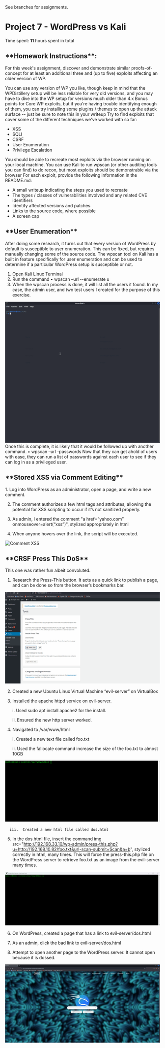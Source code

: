 See branches for assignments.

# Project 7 - WordPress vs Kali

Time spent: **11** hours spent in total

<h2>**Homework Instructions**:</h2> 
For this week's assignment, discover and demonstrate similar proofs-of-concept for at least an additional three and (up to five) exploits affecting an older version of WP.

You can use any version of WP you like, though keep in mind that the WPDistillery setup will be less reliable for very old versions, and you may have to dive into the WP setup for versions much older than 4.x
Bonus points for Core WP exploits, but if you're having trouble identifying enough of them, you can try installing some plugins / themes to open up the attack surface -- just be sure to note this in your writeup
Try to find exploits that cover some of the different techniques we've worked with so far:
- XSS
- SQLI
- CSRF
- User Enumeration
- Privilege Escalation

You should be able to recreate most exploits via the browser running on your local machine. You can use Kali to run wpscan (or other auditing tools you can find) to do recon, but most exploits should be demonstrable via the browser
For each exploit, provide the following information in the README.md:
- A small writeup indicating the steps you used to recreate
- The types / classes of vulnerabilities involved and any related CVE identifiers
- Identify affected versions and patches
- Links to the source code, where possible
- A screen cap


<h2>**User Enumeration**</h2>
After doing some research, it turns out that every version of WordPress by default is susceptible to user enumeration. This can be fixed, but requires manually changing some of the source code. The wpscan tool on Kali has a built in feature specifically for user enumeration and can be used to determine if a particular WordPress setup is susceptible or not.

1)	Open Kali Linux Terminal
2)	Run the command 
•	wpscan –url <URL or IP address of server> --enumerate u
3)	When the wpscan process is done, it will list all the users it found. In my case, the admin user, and two test users I created for the purpose of this exercise.

<img src="User Enumeration.gif" alt="User Enumeration">
Once this is complete, it is likely that it would be followed up with another command.
•	wpscan –url <URL or IP address of server> -passwords <path to passwords.txt>
Now that they can get ahold of users with ease, they can run a list of passwords against each user to see if they can log in as a privileged user.

<h2>**Stored XSS via Comment Editing**</h2>
1.	Log into WordPress as an administrator, open a page, and write a new comment.
  
2.	The comment authorizes a few html tags and attributes, allowing the potential for XSS scripting to occur if it’s not sanitized properly.
  
3.	As admin, I entered the comment "a href=”yahoo.com” onmouseover=alert(“xss”)", stylized appropriately in html
  
4.	When anyone hovers over the link, the script will be executed. 

<img src="Commment XSS.gif" alt="Comment XSS">
  
<h2>**CRSF Press This DoS**</h2>
This one was rather fun albeit convoluted.
  
1.	Research the Press-This button. It acts as a quick link to publish a page, and can be done so from the browser’s bookmarks bar.
  <img src="Press This.gif" alt="Press-This gif 1">
  
2.	Created a new Ubuntu Linux Virtual Machine “evil-server” on VirtualBox 
  
3.	Installed the apache httpd service on evil-server.
  
      i.	Used sudo apt install apache2 for the install.
  
      ii.	Ensured the new http server worked.
  
4.	Navigated to /var/www/html
  
      i.	Created a new text file called foo.txt
  
      ii.	Used the fallocate command increase the size of the foo.txt to almost 10GB
  <img src="Fallocate.gif" alt="Press-This gif 2">
  
      iii.	Created a new html file called dos.html
  
5.	In the dos.html file, insert the command img src="http://192.168.33.10/wp-admin/press-this.php?u=http://192.168.10.82/foo.txt&url-scan-submit=Scan&a=b", stylized correctly in html, many times. This will force the press-this.php file on the WordPress server to retrieve foo.txt as an image from the evil-server many times.
  <img src="dos.gif" alt="Press-This gif 3">
  
6.	On WordPress, created a page that has a link to evil-server/dos.html
  
7.	As an admin, click the bad link to evil-server/dos.html
  
8.	Attempt to open another page to the WordPress server. It cannot open because it is dossed.
<img src="dos attack.gif" alt="Press-This gif 4">

